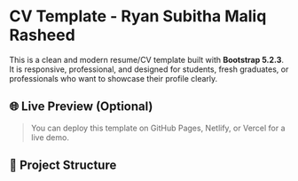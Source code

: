 # CV Template - Ryan Subitha Maliq Rasheed

This is a clean and modern resume/CV template built with **Bootstrap 5.2.3**. It is responsive, professional, and designed for students, fresh graduates, or professionals who want to showcase their profile clearly.

## 🌐 Live Preview (Optional)
> You can deploy this template on GitHub Pages, Netlify, or Vercel for a live demo.

## 📁 Project Structure

